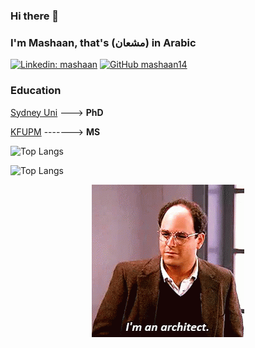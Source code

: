 ### Hi there 👋
### I'm Mashaan, that's (مشعان) in Arabic
[![Linkedin: mashaan](https://img.shields.io/badge/LinkedIn-0077B5?style=for-the-badge&logo=linkedin&logoColor=white)](https://linkedin.com/in/mashaan)
[![GitHub mashaan14](https://img.shields.io/badge/GitHub-100000?style=for-the-badge&logo=github&logoColor=white)](https://github.com/mashaan14)

### Education

[Sydney Uni](https://www.sydney.edu.au/) ---> **PhD**

[KFUPM](http://www.kfupm.edu.sa/) -------> **MS**

![Top Langs](https://github-readme-stats.vercel.app/api/top-langs/?username=mashaan14&layout=compact&card_width=400)

![Top Langs](https://github-readme-stats.vercel.app/api/top-langs/?username=anuraghazra&layout=compact&card_width=400)

<p align="center">
  <img src="seinfeld-george.gif" />
</p>
